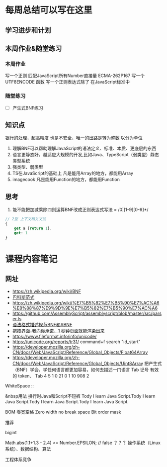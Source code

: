 # 每周总结可以写在这里
## 学习进步和计划

## 本周作业&随堂练习
### 本周作业
写一个正则 匹配JavaScript所有Number直接量 ECMA-262P167
写一个UTF8ENCODE 函数
写一个正则表达式除了
在JavaScript标准中
### 随堂练习
- [ ] 产生式BNF练习
## 知识点
银行的处理，超高精度 也是不安全，唯一的出路是转为整数 以分为单位
1. 理解BNF可以帮助理解JavaScript的语法定义、标准、本质、更底层的东西
2. 语言更静态好，越适应大规模的开发,比如Java、TypeScript（弱类型）静态类型系统
3. 强类型、弱类型
4. TS在JavaScript的基础上
凡是能用Array<Parent>的地方，都能用Array<Child>
5. imagecook 
凡是能用Function<Child>的地方，都能用Function<Parent>

## 思考
1. 能不能把加减乘除四则运算BNF改成正则表达式写法
<DecimalNumber> = /0|[1-9][0-9]*/



```js
// 2型 上下文相关文法
{
    get a {return 1},
    get: 1
}
```
# 课程内容笔记

## 网址
- https://zh.wikipedia.org/wiki/BNF
- [巴科斯范式](https://baike.baidu.com/item/%E5%B7%B4%E7%A7%91%E6%96%AF%E8%8C%83%E5%BC%8F/1849549?fromtitle=BNF&fromid=7328753)
- https://zh.wikipedia.org/wiki/%E7%B5%82%E7%B5%90%E7%AC%A6%E8%88%87%E9%9D%9E%E7%B5%82%E7%B5%90%E7%AC%A6
- https://github.com/AssemblyScript/assemblyscript/blob/master/src/parser.ts
- [语法格式描述规范BNF和ABNF](https://www.jianshu.com/p/15efcb0c06c8)
- [拖拽界面-我向你承诺，1 秒钟页面就能渲染出来](https://mp.weixin.qq.com/s/YfifD8XXshS8vAi5pkpDBQ)
- https://www.fileformat.info/info/unicode/
- https://unicode.org/reports/tr31/ command+f search "id_start"
- https://developer.mozilla.org/zh-CN/docs/Web/JavaScript/Reference/Global_Objects/Float64Array
- https://developer.mozilla.org/zh-CN/docs/Web/JavaScript/Reference/Global_Objects/Uint8Array
把产生式（BNF）学会，学任何语言都更加容易，如何去描述一门语言
Tab
记号 有效的  token、
Tab
4  5
1   0
21  0
1   10
908 2

WhiteSpace :: <TAB>
<VT>
<FF>
<SP> <NBSP> <ZWNBSP> <USP>

&nbsp用法
换行时Java和Script不短裤
Tody I learn Java&nbsp;Script.Tody I learn Java Script.Tody I learn Java Script.Tody I learn Java Script.

BOM
零宽空格
Zero width no break space
Bit order mask

<TAB>
<VT>
<FF>
<SP> 推荐
<NBSP>
<ZWNBSP>
<USP>

bigint


Math.abs(1.1+1.3 - 2.4) <= Number.EPSILON; // false ？？？
操作系统（Linux系统）、数据结构、算法

工程体系竞争